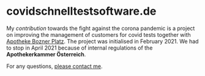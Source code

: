 # covidschnelltestsoftware.de

My *contribution* towards the fight against the corona pandemic is a project on improving the management of customers for covid tests together with [Apotheke Bozner Platz](https://www.apo-boznerplatz.at/). The project was initialised in February 2021. We had to stop in April 2021 because of internal regulations of the **Apothekerkammer Österreich**.

For any questions, [please contact me](https://samuel-mohr.de/).
